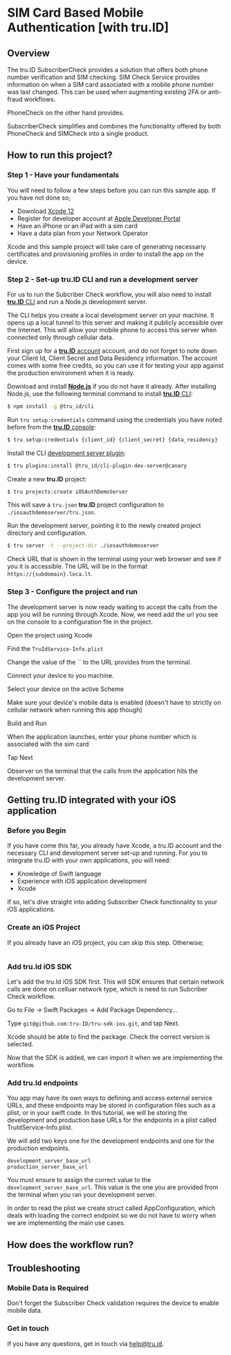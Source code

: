 # SIM Card Based Mobile Authentication [with tru.ID]

## Overview
The tru.ID SubscriberCheck provides a solution that offers both phone number verification and SIM checking. SIM Check Service provides information on when a SIM card associated with a mobile phone number was last changed. This can be used when augmenting existing 2FA or anti-fraud workflows.

PhoneCheck on the other hand provides.

SubscriberCheck simplifies and combines the functionality offered by both PhoneCheck and SIMCheck into a single product.

## How to run this project?

### Step 1 - Have your fundamentals
You will need to follow a few steps before you can run this sample app. If you have not done so;
- Download  [Xcode 12](https://developer.apple.com/xcode/)
- Register for developer account at [Apple Developer Portal](https://developer.apple.com/account/)
- Have an iPhone or an iPad with a sim card
- Have a data plan from your Network Operator

Xcode and this sample project will take care of generating necessariy certificates and provisioning profiles in order to install the app on the device.

### Step 2 - Set-up tru.ID CLI and run a development server
For us to run the Subcriber Check workflow, you will also need to install [**tru.ID** CLI](https://github.com/tru-ID/cli)  and run a Node.js development server.

The CLI helps you create a local development server on your machine. It opens up a local tunnel to this server and making it publicly accessible over the Internet. This will allow your mobile phone to access this server when connected only through cellular data. 

First sign up for a [**tru.ID** account](https://developer.tru.id/signup) account, and do not forget to note down your Client Id, Client Secret and Data Residency information. The account comes with some free credits, so you can use it for testing your app against the production environment when it is ready.

Download and install [**Node.js**](https://nodejs.org/en/download/) if you do not have it already. After installing Node.js, use the following terminal command to install [**tru.ID** CLI](https://github.com/tru-ID/cli):

```bash
$ npm install -g @tru_id/cli
```

Run `tru setup:credentials` command using the credentials you have noted before from the [**tru.ID** console](https://developer.tru.id/console):

```bash
$ tru setup:credentials {client_id} {client_secret} {data_residency}
```

Install the CLI [development server plugin](https://github.com/tru-ID/cli-plugin-dev-server):

```bash
$ tru plugins:install @tru_id/cli-plugin-dev-server@canary
```

Create a new **tru.ID** project:

```bash
$ tru projects:create iOSAuthDemoServer
```

This will save a `tru.json` **tru.ID** project configuration to `./iosauthdemoserver/tru.json`.

Run the development server, pointing it to the newly created project directory and configuration.

```bash
$ tru server -t --project-dir ./iosauthdemoserver
```

Check URL that is shown in the terminal using your web browser and see if you it is accessible. The URL will be in the format `https://{subdomain}.loca.lt`.

### Step 3 - Configure the project and run
The development server is now ready waiting to accept the calls from the app you will be running through Xcode. Now, we need add the url you see on the console to a configuration file in the project.

Open the project using Xcode

Find the `TruIdService-Info.plist`

Change the value of the `` to the URL provides from the terminal.

Connect your device to you machine.

Select your device on the active Scheme

Make sure your device's mobile data is enabled (doesn't have to strictly on cellular network when running this app though) 

Build and Run

When the application launches, enter your phone number which is associated with the sim card

Tap Next

Observer on the terminal that the calls from the application hits the development server.


## Getting **tru.ID** integrated with your iOS application

### Before you Begin
If you have come this far, you already have Xcode, a tru.ID account and the necessary CLI and development server set-up and running. For you to integrate tru.ID with your own applications, you will need:

- Knowledge of Swift language
- Experience with iOS application development 
- Xcode

If so, let's dive straight into adding Subscriber Check functionality to your iOS applications.

### Create an iOS Project
If you already have an iOS project, you can skip this step. Otherwise;

```swift

```

### Add tru.Id iOS SDK
Let's add the tru.Id iOS SDK first. This will SDK ensures that certain network calls are done on celluar network type, which is need to run Subcriber Check workflow.

Go to File -> Swift Packages -> Add Package Dependency...

Type `git@github.com:tru-ID/tru-sdk-ios.git`, and tap Next.

Xcode should be able to find the package. Check the correct version is selected.

Now that the SDK is added, we can import it when we are implementing the workflow.

### Add tru.Id endpoints
You app may have its own ways to defining and access external service URLs, and these endpoints may be stored in configuration files such as a plist, or in your swift code. In this tutorial, we will be storing the development and production base URLs for the endpoints in a plist called TruIdService-Info.plist.

We will add two keys one for the development endpoints and one for the production endpoints.

```
development_server_base_url
production_server_base_url

```
You must ensure to assign the correct value to the `development_server_base_url`. This value is the one you are provided from the terminal when you ran your development server.

In order to read the plist we create struct called AppConfiguration, which deals with loading the correct endpoint so we do not have to worry when we are implementing the main use cases.

## How does the workflow run?



## Troubleshooting
### Mobile Data is Required

Don't forget the Subscriber Check validation requires the device to enable mobile data.

### Get in touch

If you have any questions, get in touch via [help@tru.id](mailto:help@tru.id).

